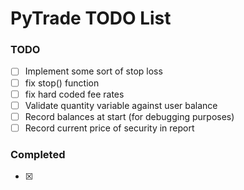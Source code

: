 # PyTrade TODO List

### TODO
- [ ] Implement some sort of stop loss
- [ ] fix stop() function
- [ ] fix hard coded fee rates
- [ ] Validate quantity variable against user balance
- [ ] Record balances at start (for debugging purposes)
- [ ] Record current price of security in report

### Completed
- [x] 
